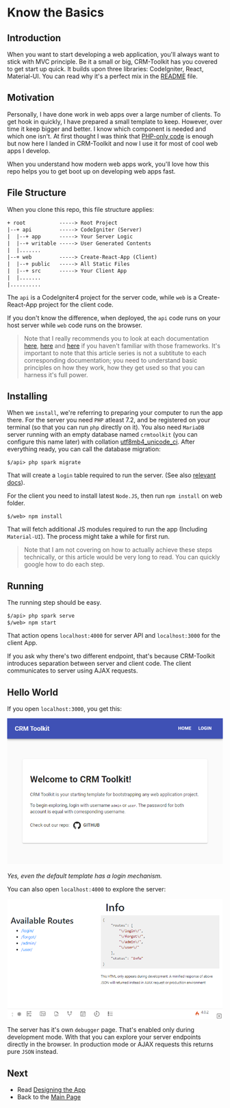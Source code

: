 
# Know the Basics

## Introduction

When you want to start developing a web application, you'll always want to stick with MVC principle. Be it a small or big, CRM-Toolkit has you covered to get start up quick. It builds upon three libraries: CodeIgniter, React, Material-UI. You can read why it's a perfect mix in the [README](https://github.com/willnode/crm-toolkit#readme) file.

## Motivation

Personally, I have done work in web apps over a large number of clients. To get hook in quickly, I have prepared a small template to keep. However, over time it keep bigger and better. I know which component is needed and which one isn't. At first thought I was  think that [PHP-only code](https://github.com/willnode/cms-toolkit-with-coreui) is enough but now here I landed in CRM-Toolkit and now I use it for most of cool web apps I develop.

When you understand how modern web apps work, you'll love how this repo helps you to get boot up on developing web apps fast.

## File Structure

When you clone this repo, this file structure applies:

```
+ root           -----> Root Project
|--+ api         -----> CodeIgniter (Server)
|  |--+ app      -----> Your Server Logic
|  |--+ writable -----> User Generated Contents
|  |.......
|--+ web         -----> Create-React-App (Client)
|  |--+ public   -----> All Static Files
|  |--+ src      -----> Your Client App
|  |.......
|..........
```

The `api` is a CodeIgniter4 project for the server code, while `web` is a Create-React-App project for the client code.

If you don't know the difference, when deployed, the `api` code runs on your host server while `web` code runs on the browser.

> Note that I really recommends you to look at each documentation [here](https://codeigniter4.github.io/CodeIgniter4/), [here](https://create-react-app.dev/) and [here](https://material-ui.com/) if you haven't familiar with those frameworks. It's important to note that this article series is not a subtitute to each corresponding documentation; you need to understand basic principles on how they work, how they get used so that you can harness it's full power.

## Installing

When we `install`, we're referring to preparing your computer to run the app there. For the server you need `PHP` atleast 7.2, and be registered on your terminal (so that you can run `php` directly on it). You also need `MariaDB` server running with an empty database named `crmtoolkit` (you can configure this name later) with collation [utf8mb4_unicode_ci](). After everything ready, you can call the database migration:

```
$/api> php spark migrate
```

That will create a `login` table required to run the server. (See also [relevant docs](https://codeigniter4.github.io/CodeIgniter4/dbmgmt/migration.html)).

For the client you need to install latest `Node.JS`, then run `npm install` on web folder.

```
$/web> npm install
```

That will fetch additional JS modules required to run the app (Including `Material-UI`). The process might take a while for first run.

> Note that I am not covering on how to actually achieve these steps technically, or this article would be very long to read. You can quickly google how to do each step.

## Running

The running step should be easy.

```
$/api> php spark serve
$/web> npm start
```

That action opens `localhost:4000` for server API and `localhost:3000` for the client App.

If you ask why there's two different endpoint, that's because CRM-Toolkit introduces separation between server and client code. The client communicates to server using AJAX requests.

## Hello World

If you open `localhost:3000`, you get this:

![](images/welcome-client.png)

*Yes, even the default template has a login mechanism.*

You can also open `localhost:4000` to explore the server:

![](images/welcome-server.png)

The server has it's own `debugger` page. That's enabled only during development mode. With that you can explore your server endpoints directly in the browser. In production mode or AJAX requests this returns pure `JSON` instead.

## Next

+ Read [Designing the App](design.md)
+ Back to the [Main Page](index.md)